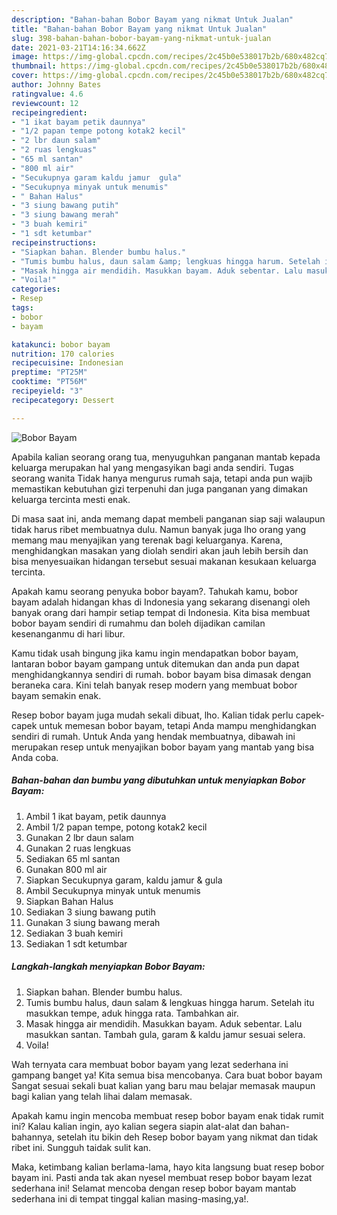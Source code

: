 ```yaml
---
description: "Bahan-bahan Bobor Bayam yang nikmat Untuk Jualan"
title: "Bahan-bahan Bobor Bayam yang nikmat Untuk Jualan"
slug: 398-bahan-bahan-bobor-bayam-yang-nikmat-untuk-jualan
date: 2021-03-21T14:16:34.662Z
image: https://img-global.cpcdn.com/recipes/2c45b0e538017b2b/680x482cq70/bobor-bayam-foto-resep-utama.jpg
thumbnail: https://img-global.cpcdn.com/recipes/2c45b0e538017b2b/680x482cq70/bobor-bayam-foto-resep-utama.jpg
cover: https://img-global.cpcdn.com/recipes/2c45b0e538017b2b/680x482cq70/bobor-bayam-foto-resep-utama.jpg
author: Johnny Bates
ratingvalue: 4.6
reviewcount: 12
recipeingredient:
- "1 ikat bayam petik daunnya"
- "1/2 papan tempe potong kotak2 kecil"
- "2 lbr daun salam"
- "2 ruas lengkuas"
- "65 ml santan"
- "800 ml air"
- "Secukupnya garam kaldu jamur  gula"
- "Secukupnya minyak untuk menumis"
- " Bahan Halus"
- "3 siung bawang putih"
- "3 siung bawang merah"
- "3 buah kemiri"
- "1 sdt ketumbar"
recipeinstructions:
- "Siapkan bahan. Blender bumbu halus."
- "Tumis bumbu halus, daun salam &amp; lengkuas hingga harum. Setelah itu masukkan tempe, aduk hingga rata. Tambahkan air."
- "Masak hingga air mendidih. Masukkan bayam. Aduk sebentar. Lalu masukkan santan. Tambah gula, garam &amp; kaldu jamur sesuai selera."
- "Voila!"
categories:
- Resep
tags:
- bobor
- bayam

katakunci: bobor bayam 
nutrition: 170 calories
recipecuisine: Indonesian
preptime: "PT25M"
cooktime: "PT56M"
recipeyield: "3"
recipecategory: Dessert

---
```



![Bobor Bayam](https://img-global.cpcdn.com/recipes/2c45b0e538017b2b/680x482cq70/bobor-bayam-foto-resep-utama.jpg)

Apabila kalian seorang orang tua, menyuguhkan panganan mantab kepada keluarga merupakan hal yang mengasyikan bagi anda sendiri. Tugas seorang  wanita Tidak hanya mengurus rumah saja, tetapi anda pun wajib memastikan kebutuhan gizi terpenuhi dan juga panganan yang dimakan keluarga tercinta mesti enak.

Di masa  saat ini, anda memang dapat membeli panganan siap saji walaupun tidak harus ribet membuatnya dulu. Namun banyak juga lho orang yang memang mau menyajikan yang terenak bagi keluarganya. Karena, menghidangkan masakan yang diolah sendiri akan jauh lebih bersih dan bisa menyesuaikan hidangan tersebut sesuai makanan kesukaan keluarga tercinta. 



Apakah kamu seorang penyuka bobor bayam?. Tahukah kamu, bobor bayam adalah hidangan khas di Indonesia yang sekarang disenangi oleh banyak orang dari hampir setiap tempat di Indonesia. Kita bisa membuat bobor bayam sendiri di rumahmu dan boleh dijadikan camilan kesenanganmu di hari libur.

Kamu tidak usah bingung jika kamu ingin mendapatkan bobor bayam, lantaran bobor bayam gampang untuk ditemukan dan anda pun dapat menghidangkannya sendiri di rumah. bobor bayam bisa dimasak dengan beraneka cara. Kini telah banyak resep modern yang membuat bobor bayam semakin enak.

Resep bobor bayam juga mudah sekali dibuat, lho. Kalian tidak perlu capek-capek untuk memesan bobor bayam, tetapi Anda mampu menghidangkan sendiri di rumah. Untuk Anda yang hendak membuatnya, dibawah ini merupakan resep untuk menyajikan bobor bayam yang mantab yang bisa Anda coba.

<!--inarticleads1-->

##### Bahan-bahan dan bumbu yang dibutuhkan untuk menyiapkan Bobor Bayam:

1. Ambil 1 ikat bayam, petik daunnya
1. Ambil 1/2 papan tempe, potong kotak2 kecil
1. Gunakan 2 lbr daun salam
1. Gunakan 2 ruas lengkuas
1. Sediakan 65 ml santan
1. Gunakan 800 ml air
1. Siapkan Secukupnya garam, kaldu jamur &amp; gula
1. Ambil Secukupnya minyak untuk menumis
1. Siapkan  Bahan Halus
1. Sediakan 3 siung bawang putih
1. Gunakan 3 siung bawang merah
1. Sediakan 3 buah kemiri
1. Sediakan 1 sdt ketumbar




<!--inarticleads2-->

##### Langkah-langkah menyiapkan Bobor Bayam:

1. Siapkan bahan. Blender bumbu halus.
1. Tumis bumbu halus, daun salam &amp; lengkuas hingga harum. Setelah itu masukkan tempe, aduk hingga rata. Tambahkan air.
1. Masak hingga air mendidih. Masukkan bayam. Aduk sebentar. Lalu masukkan santan. Tambah gula, garam &amp; kaldu jamur sesuai selera.
1. Voila!




Wah ternyata cara membuat bobor bayam yang lezat sederhana ini gampang banget ya! Kita semua bisa mencobanya. Cara buat bobor bayam Sangat sesuai sekali buat kalian yang baru mau belajar memasak maupun bagi kalian yang telah lihai dalam memasak.

Apakah kamu ingin mencoba membuat resep bobor bayam enak tidak rumit ini? Kalau kalian ingin, ayo kalian segera siapin alat-alat dan bahan-bahannya, setelah itu bikin deh Resep bobor bayam yang nikmat dan tidak ribet ini. Sungguh taidak sulit kan. 

Maka, ketimbang kalian berlama-lama, hayo kita langsung buat resep bobor bayam ini. Pasti anda tak akan nyesel membuat resep bobor bayam lezat sederhana ini! Selamat mencoba dengan resep bobor bayam mantab sederhana ini di tempat tinggal kalian masing-masing,ya!.

